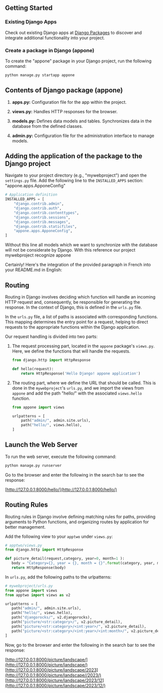 ## Getting Started

### Existing Django Apps

Check out existing Django apps at [Django Packages](https://djangopackages.org/categories/apps/) to discover and integrate additional functionality into your project.


### Create a package in Django (appone)

To create the "appone" package in your Django project, run the following command:

```bash
python manage.py startapp appone
```

## Contents of Django package (appone)

1. **apps.py:** Configuration file for the app within the project.

2. **views.py:** Handles HTTP responses for the browser.

3. **models.py:** Defines data models and tables. Synchronizes data in the database from the defined classes.

4. **admin.py:** Configuration file for the administration interface to manage models.

## Adding the application of the package to the Django project

Navigate to your project directory (e.g., "mywebproject") and open the `settings.py` file. Add the following line to the `INSTALLED_APPS` section:
"appone.apps.ApponeConfig"
```python
# Application definition
INSTALLED_APPS = [
    "django.contrib.admin",
    "django.contrib.auth",
    "django.contrib.contenttypes",
    "django.contrib.sessions",
    "django.contrib.messages",
    "django.contrib.staticfiles",
    "appone.apps.ApponeConfig",
]
```
Without this line all models which we want to synchronize with the database will not be considerate by Django.
With this reference our project mywebproject recognize appone

Certainly! Here's the integration of the provided paragraph in French into your README.md in English:

## Routing

Routing in Django involves deciding which function will handle an incoming HTTP request and, consequently, be responsible for generating the response. In the context of Django, this is defined in the `urls.py` file.

In the `urls.py` file, a list of paths is associated with corresponding functions. This mapping determines the entry point for a request, helping to direct requests to the appropriate functions within the Django application.

Our request handling is divided into two parts:

1. The request processing part, located in the `appone` package's `views.py`. Here, we define the functions that will handle the requests.

   ```python
   from django.http import HttpResponse

   def hello(request):
       return HttpResponse('Hello Django! appone application')
   ```

2. The routing part, where we define the URL that should be called. This is done in the `mywebproject`'s `urls.py`, and we import the views from `appone` and add the path "hello/" with the associated `views.hello` function.

   ```python
   from appone import views

   urlpatterns = [
       path("admin/", admin.site.urls),
       path("hello/", views.hello),
   ]
   ```

## Launch the Web Server

To run the web server, execute the following command:

```bash
python manage.py runserver
```

Go to the browser and enter the following in the search bar to see the response:

[http://127.0.0.1:8000/hello/](http://127.0.0.1:8000/hello/)


## Routing Rules

Routing rules in Django involve defining matching rules for paths, 
providing arguments to Python functions, and organizing routes by application for better management.

Add the following view to your `apptwo` under `views.py`:

```python
# apptwo/views.py
from django.http import HttpResponse

def picture_detail(request,category, year=0, month=1 ):
   body = "Category={}, year = {}, month = {}".format(category, year, month )
   return HttpResponse(body)
```

In `urls.py`, add the following paths to the urlpatterns: 

```python
# mywebproject/urls.py
from appone import views
from apptwo import views as v2

urlpatterns = [
   path("admin/", admin.site.urls),
   path("hello/", views.hello),
   path("djangorocks/", v2.djangorocks),
   path("picture/<str:category>/", v2.picture_detail),
   path("picture/<str:category>/<int:year>/", v2.picture_detail),
   path("picture/<str:category>/<int:year>/<int:month>/", v2.picture_detail)
]
```

Now, go to the browser and enter the following in the search bar to see the response:

[http://127.0.0.1:8000/picture/landscape/](http://127.0.0.1:8000/picture/landscape/)
[http://127.0.0.1:8000/picture/landscape/2023](http://127.0.0.1:8000/picture/landscape//2023/)
[http://127.0.0.1:8000/picture/landscape/2023/12](http://127.0.0.1:8000/picture/landscape/2023/12/)

